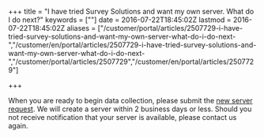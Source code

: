 ﻿+++
title = "I have tried Survey Solutions and want my own server. What do I do next?"
keywords = [""]
date = 2016-07-22T18:45:02Z
lastmod = 2016-07-22T18:45:02Z
aliases = ["/customer/portal/articles/2507729-i-have-tried-survey-solutions-and-want-my-own-server-what-do-i-do-next-","/customer/en/portal/articles/2507729-i-have-tried-survey-solutions-and-want-my-own-server-what-do-i-do-next-","/customer/portal/articles/2507729","/customer/en/portal/articles/2507729"]

+++

When you are ready to begin data collection, please submit the [new server request](https://mysurvey.solutions/NewServerRequest).
We will create a server within 2 business days or less. Should you not
receive notification that your server is available, please contact us
again.
